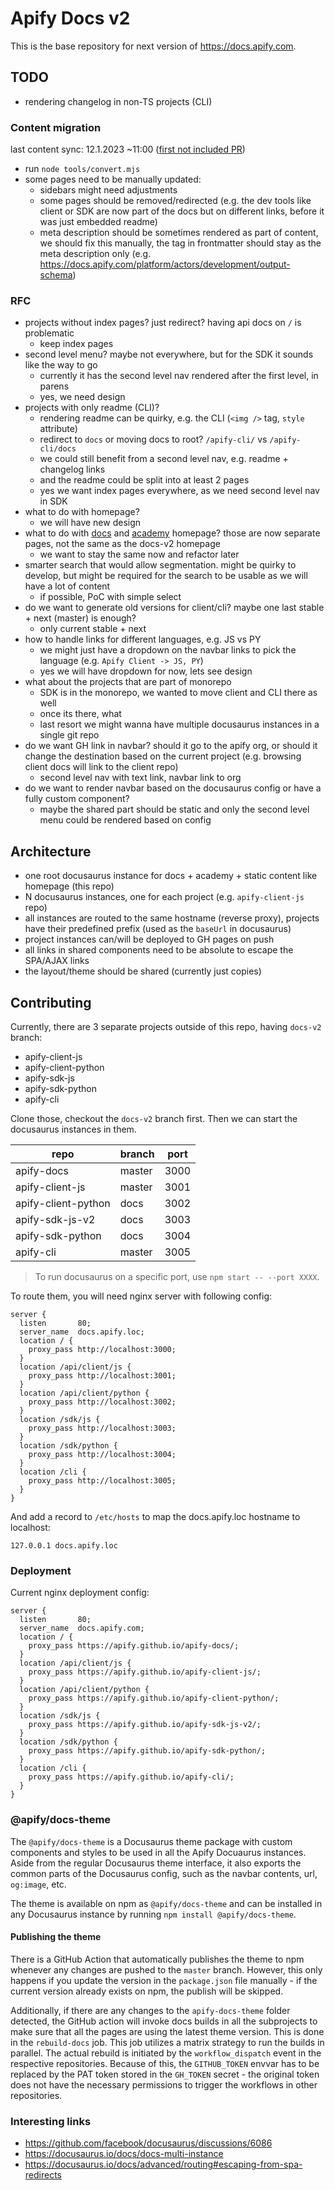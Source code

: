 # Apify Docs v2

This is the base repository for next version of https://docs.apify.com.

## TODO

- rendering changelog in non-TS projects (CLI)

### Content migration

last content sync: 12.1.2023 ~11:00 ([first not included PR](https://github.com/apify/apify-docs/pull/488))

- run `node tools/convert.mjs`
- some pages need to be manually updated:
  - sidebars might need adjustments
  - some pages should be removed/redirected (e.g. the dev tools like client or SDK are now part of the docs but on different links, before it was just embedded readme)
  - meta description should be sometimes rendered as part of content, we should fix this manually, the tag in frontmatter should stay as the meta description only (e.g. https://docs.apify.com/platform/actors/development/output-schema)

### RFC

- projects without index pages? just redirect? having api docs on `/` is problematic
  - keep index pages
- second level menu? maybe not everywhere, but for the SDK it sounds like the way to go
  - currently it has the second level nav rendered after the first level, in parens
  - yes, we need design
- projects with only readme (CLI)?
  - rendering readme can be quirky, e.g. the CLI (`<img />` tag, `style` attribute)
  - redirect to `docs` or moving docs to root? `/apify-cli/` vs `/apify-cli/docs`
  - we could still benefit from a second level nav, e.g. readme + changelog links
  - and the readme could be split into at least 2 pages
  - yes we want index pages everywhere, as we need second level nav in SDK
- what to do with homepage?
  - we will have new design
- what to do with [docs](https://docs.apify.com/) and [academy](https://developers.apify.com/academy) homepage? those are now separate pages, not the same as the docs-v2 homepage
  - we want to stay the same now and refactor later
- smarter search that would allow segmentation. might be quirky to develop, but might be required for the search to be usable as we will have a lot of content
  - if possible, PoC with simple select
- do we want to generate old versions for client/cli? maybe one last stable + next (master) is enough?
  - only current stable + next
- how to handle links for different languages, e.g. JS vs PY
  - we might just have a dropdown on the navbar links to pick the language (e.g. `Apify Client -> JS, PY`)
  - yes we will have dropdown for now, lets see design
- what about the projects that are part of monorepo
  - SDK is in the monorepo, we wanted to move client and CLI there as well
  - once its there, what
  - last resort we might wanna have multiple docusaurus instances in a single git repo
- do we want GH link in navbar? should it go to the apify org, or should it change the destination based on the current project (e.g. browsing client docs will link to the client repo)
  - second level nav with text link, navbar link to org
- do we want to render navbar based on the docusaurus config or have a fully custom component?
  - maybe the shared part should be static and only the second level menu could be rendered based on config

## Architecture

- one root docusaurus instance for docs + academy + static content like homepage (this repo)
- N docusaurus instances, one for each project (e.g. `apify-client-js` repo)
- all instances are routed to the same hostname (reverse proxy), projects have their predefined prefix (used as the `baseUrl` in docusaurus)
- project instances can/will be deployed to GH pages on push
- all links in shared components need to be absolute to escape the SPA/AJAX links
- the layout/theme should be shared (currently just copies)

## Contributing

Currently, there are 3 separate projects outside of this repo, having `docs-v2` branch:

- apify-client-js
- apify-client-python
- apify-sdk-js
- apify-sdk-python
- apify-cli

Clone those, checkout the `docs-v2` branch first. Then we can start the docusaurus instances in them.

| repo                | branch | port |
|---------------------|--------|------|
| apify-docs          | master | 3000 |
| apify-client-js     | master | 3001 |
| apify-client-python | docs   | 3002 |
| apify-sdk-js-v2     | docs   | 3003 |
| apify-sdk-python    | docs   | 3004 |
| apify-cli           | master | 3005 |

> To run docusaurus on a specific port, use `npm start -- --port XXXX`.

To route them, you will need nginx server with following config:

```nginx
server {
  listen       80;
  server_name  docs.apify.loc;
  location / {
    proxy_pass http://localhost:3000;
  }
  location /api/client/js {
    proxy_pass http://localhost:3001;
  }
  location /api/client/python {
    proxy_pass http://localhost:3002;
  }
  location /sdk/js {
    proxy_pass http://localhost:3003;
  }
  location /sdk/python {
    proxy_pass http://localhost:3004;
  }
  location /cli {
    proxy_pass http://localhost:3005;
  }
}
```

And add a record to `/etc/hosts` to map the docs.apify.loc hostname to localhost:

```
127.0.0.1 docs.apify.loc
```

### Deployment

Current nginx deployment config:

```nginx
server {
  listen       80;
  server_name  docs.apify.com;
  location / {
    proxy_pass https://apify.github.io/apify-docs/;
  }
  location /api/client/js {
    proxy_pass https://apify.github.io/apify-client-js/;
  }
  location /api/client/python {
    proxy_pass https://apify.github.io/apify-client-python/;
  }
  location /sdk/js {
    proxy_pass https://apify.github.io/apify-sdk-js-v2/;
  }
  location /sdk/python {
    proxy_pass https://apify.github.io/apify-sdk-python/;
  }
  location /cli {
    proxy_pass https://apify.github.io/apify-cli/;
  }
}
```

### @apify/docs-theme

The `@apify/docs-theme` is a Docusaurus theme package with custom components and styles to be used in all the Apify Docuaurus instances. 
Aside from the regular Docusaurus theme interface, it also exports the common parts of the Docusaurus config, such as the navbar contents, url, `og:image`, etc.

The theme is available on npm as `@apify/docs-theme` and can be installed in any Docusaurus instance by running `npm install @apify/docs-theme`.

#### Publishing the theme
There is a GitHub Action that automatically publishes the theme to npm whenever any changes are pushed to the `master` branch. However, this only happens if you update the version in the `package.json` file manually - if the current version already exists on npm, the publish will be skipped.

Additionally, if there are any changes to the `apify-docs-theme` folder detected, the GitHub action will invoke docs builds in all the subprojects to make sure that all the pages are using the latest theme version. This is done in the `rebuild-docs` job. This job utilizes a matrix strategy to run the builds in parallel. The actual rebuild is initiated by the `workflow_dispatch` event in the respective repositories. Because of this, the `GITHUB_TOKEN` envvar has to be replaced by the PAT token stored in the `GH_TOKEN` secret - the original token does not have the necessary permissions to trigger the workflows in other repositories.

### Interesting links

- https://github.com/facebook/docusaurus/discussions/6086
- https://docusaurus.io/docs/docs-multi-instance
- https://docusaurus.io/docs/advanced/routing#escaping-from-spa-redirects
